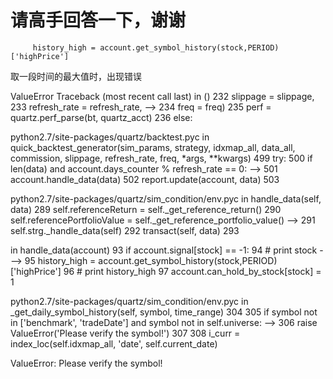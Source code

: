 # 请高手回答一下，谢谢

         history_high = account.get_symbol_history(stock,PERIOD)['highPrice']
取一段时间的最大值时，出现错误

ValueError                                Traceback (most recent call last)
<mercury-input-30-7240d8b0b423> in <module>()
    232                                                           slippage = slippage,
    233                                                           refresh_rate = refresh_rate,
--> 234                                                           freq = freq)
    235         perf = quartz.perf_parse(bt, quartz_acct)
    236     else:

python2.7/site-packages/quartz/backtest.pyc in quick_backtest_generator(sim_params, strategy, idxmap_all, data_all, commission, slippage, refresh_rate, freq, *args, **kwargs)
    499         try:
    500             if len(data) and account.days_counter % refresh_rate == 0:
--> 501                 account.handle_data(data)
    502             report.update(account, data)
    503 

python2.7/site-packages/quartz/sim_condition/env.pyc in handle_data(self, data)
    289             self.referenceReturn = self._get_reference_return()
    290             self.referencePortfolioValue = self._get_reference_portfolio_value()
--> 291             self.strg._handle_data(self)
    292             transact(self, data)
    293 

<mercury-input-30-7240d8b0b423> in handle_data(account)
     93         if  account.signal[stock] == -1:
     94             # print stock
---> 95             history_high = account.get_symbol_history(stock,PERIOD)['highPrice']
     96             # print history_high
     97             account.can_hold_by_stock[stock] = 1

python2.7/site-packages/quartz/sim_condition/env.pyc in _get_daily_symbol_history(self, symbol, time_range)
    304 
    305         if symbol not in ['benchmark', 'tradeDate'] and symbol not in self.universe:
--> 306             raise ValueError('Please verify the symbol!')
    307 
    308         i_curr = index_loc(self.idxmap_all, 'date', self.current_date)

ValueError: Please verify the symbol!
